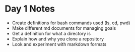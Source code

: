# Day 1 Notes


- Create definitions for bash commands used (ls, cd, pwd)
- Make different md documents for managing goals
- Get a definition for what a directory is
- Explain how and why you clone a repository
- Look and experiment with markdown formats